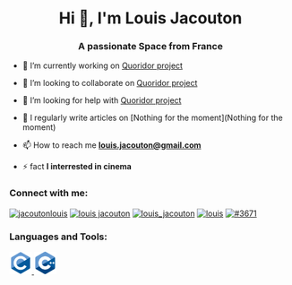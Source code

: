 <h1 align="center">Hi 👋, I'm Louis Jacouton</h1>
<h3 align="center">A passionate Space from France</h3>

- 🔭 I’m currently working on [Quoridor project](https://boostcamp.omneseducation.com/pluginfile.php/4775133/mod_resource/content/1/2024%20projet%20Informatique%20Quoridor.pdf)

- 👯 I’m looking to collaborate on [Quoridor project](https://boostcamp.omneseducation.com/pluginfile.php/4775133/mod_resource/content/1/2024%20projet%20Informatique%20Quoridor.pdf)

- 🤝 I’m looking for help with [Quoridor project](https://boostcamp.omneseducation.com/pluginfile.php/4775133/mod_resource/content/1/2024%20projet%20Informatique%20Quoridor.pdf)

- 📝 I regularly write articles on [Nothing for the moment](Nothing for the moment)

- 📫 How to reach me **louis.jacouton@gmail.com**
  
- ⚡ fact **I interrested in cinema**

<h3 align="left">Connect with me:</h3>
<p align="left">
<a href="https://twitter.com/jacoutonlouis" target="blank"><img align="center" src="https://raw.githubusercontent.com/rahuldkjain/github-profile-readme-generator/master/src/images/icons/Social/twitter.svg" alt="jacoutonlouis" height="30" width="40" /></a>
<a href="https://linkedin.com/in/louis jacouton" target="blank"><img align="center" src="https://raw.githubusercontent.com/rahuldkjain/github-profile-readme-generator/master/src/images/icons/Social/linked-in-alt.svg" alt="louis jacouton" height="30" width="40" /></a>
<a href="https://instagram.com/louis_jacouton" target="blank"><img align="center" src="https://raw.githubusercontent.com/rahuldkjain/github-profile-readme-generator/master/src/images/icons/Social/instagram.svg" alt="louis_jacouton" height="30" width="40" /></a>
<a href="[https://www.youtube.com/@ManimaLouis](https://www.youtube.com/@louis7466)" target="blank"><img align="center" src="https://raw.githubusercontent.com/rahuldkjain/github-profile-readme-generator/master/src/images/icons/Social/youtube.svg" alt="louis" height="30" width="40" /></a>
<a href="https://discord.gg/#3671" target="blank"><img align="center" src="https://raw.githubusercontent.com/rahuldkjain/github-profile-readme-generator/master/src/images/icons/Social/discord.svg" alt="#3671" height="30" width="40" /></a>
</p>

<h3 align="left">Languages and Tools:</h3>
<p align="left"> <a href="https://www.cprogramming.com/" target="_blank" rel="noreferrer"> <img src="https://raw.githubusercontent.com/devicons/devicon/master/icons/c/c-original.svg" alt="c" width="40" height="40"/> </a> <a href="https://www.w3schools.com/cpp/" target="_blank" rel="noreferrer"> <img src="https://raw.githubusercontent.com/devicons/devicon/master/icons/cplusplus/cplusplus-original.svg" alt="cplusplus" width="40" height="40"/> </a> </p>
